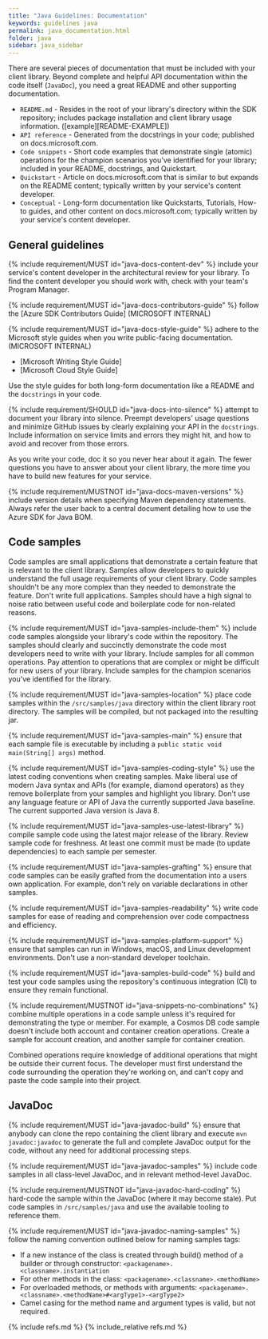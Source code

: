 ```yaml
---
title: "Java Guidelines: Documentation"
keywords: guidelines java
permalink: java_documentation.html
folder: java
sidebar: java_sidebar
---
```


There are several pieces of documentation that must be included with your client library. Beyond complete and helpful API documentation within the code itself (`JavaDoc`), you need a great README and other supporting documentation.

* `README.md` - Resides in the root of your library's directory within the SDK repository; includes package installation and client library usage information. ([example][README-EXAMPLE])
* `API reference` - Generated from the docstrings in your code; published on docs.microsoft.com. 
* `Code snippets` - Short code examples that demonstrate single (atomic) operations for the champion scenarios you've identified for your library; included in your README, docstrings, and Quickstart. 
* `Quickstart` - Article on docs.microsoft.com that is similar to but expands on the README content; typically written by your service's content developer. 
* `Conceptual` - Long-form documentation like Quickstarts, Tutorials, How-to guides, and other content on docs.microsoft.com; typically written by your service's content developer. 

## General guidelines

{% include requirement/MUST id="java-docs-content-dev" %} include your service's content developer in the architectural review for your library. To find the content developer you should work with, check with your team's Program Manager.

{% include requirement/MUST id="java-docs-contributors-guide" %} follow the [Azure SDK Contributors Guide] (MICROSOFT INTERNAL)

{% include requirement/MUST id="java-docs-style-guide" %} adhere to the Microsoft style guides when you write public-facing documentation. (MICROSOFT INTERNAL)

* [Microsoft Writing Style Guide]
* [Microsoft Cloud Style Guide]

Use the style guides for both long-form documentation like a README and the `docstrings` in your code.

{% include requirement/SHOULD id="java-docs-into-silence" %} attempt to document your library into silence. Preempt developers' usage questions and minimize GitHub issues by clearly explaining your API in the `docstrings`. Include information on service limits and errors they might hit, and how to avoid and recover from those errors.

As you write your code, doc it so you never hear about it again. The fewer questions you have to answer about your client library, the more time you have to build new features for your service.

{% include requirement/MUSTNOT id="java-docs-maven-versions" %} include version details when specifying Maven dependency statements. Always refer the user back to a central document detailing how to use the Azure SDK for Java BOM.

## Code samples

Code samples are small applications that demonstrate a certain feature that is relevant to the client library.  Samples allow developers to quickly understand the full usage requirements of your client library. Code samples shouldn't be any more complex than they needed to demonstrate the feature. Don't write full applications. Samples should have a high signal to noise ratio between useful code and boilerplate code for non-related reasons.

{% include requirement/MUST id="java-samples-include-them" %} include code samples alongside your library's code within the repository. The samples should clearly and succinctly demonstrate the code most developers need to write with your library. Include samples for all common operations.  Pay attention to operations that are complex or might be difficult for new users of your library. Include samples for the champion scenarios you've identified for the library.

{% include requirement/MUST id="java-samples-location" %} place code samples within the `/src/samples/java` directory within the client library root directory. The samples will be compiled, but not packaged into the resulting jar.

{% include requirement/MUST id="java-samples-main" %} ensure that each sample file is executable by including a `public static void main(String[] args)` method.

{% include requirement/MUST id="java-samples-coding-style" %} use the latest coding conventions when creating samples. Make liberal use of modern Java syntax and APIs (for example, diamond operators) as they remove boilerplate from your samples and highlight you library. Don't use any language feature or API of Java the currently supported Java baseline.  The current supported Java version is Java 8.

{% include requirement/MUST id="java-samples-use-latest-library" %} compile sample code using the latest major release of the library. Review sample code for freshness.  At least one commit must be made (to update dependencies) to each sample per semester.

{% include requirement/MUST id="java-samples-grafting" %} ensure that code samples can be easily grafted from the documentation into a users own application.  For example, don't rely on variable declarations in other samples.

{% include requirement/MUST id="java-samples-readability" %} write code samples for ease of reading and comprehension over code compactness and efficiency.

{% include requirement/MUST id="java-samples-platform-support" %} ensure that samples can run in Windows, macOS, and Linux development environments.  Don't use a non-standard developer toolchain.

{% include requirement/MUST id="java-samples-build-code" %} build and test your code samples using the repository's continuous integration (CI) to ensure they remain functional.

{% include requirement/MUSTNOT id="java-snippets-no-combinations" %} combine multiple operations in a code sample unless it's required for demonstrating the type or member. For example, a Cosmos DB code sample doesn't include both account and container creation operations.  Create a sample for account creation, and another sample for container creation.

Combined operations require knowledge of additional operations that might be outside their current focus. The developer must first understand the code surrounding the operation they're working on, and can't copy and paste the code sample into their project.

## JavaDoc

{% include requirement/MUST id="java-javadoc-build" %} ensure that anybody can clone the repo containing the client library and execute `mvn javadoc:javadoc` to generate the full and complete JavaDoc output for the code, without any need for additional processing steps.

{% include requirement/MUST id="java-javadoc-samples" %} include code samples in all class-level JavaDoc, and in relevant method-level JavaDoc.

{% include requirement/MUSTNOT id="java-javadoc-hard-coding" %} hard-code the sample within the JavaDoc (where it may become stale). Put code samples in `/src/samples/java` and use the available tooling to reference them.

{% include requirement/MUST id="java-javadoc-naming-samples" %} follow the naming convention outlined below for naming samples tags:

 * If a new instance of the class is created through build() method of a builder or through constructor: `<packagename>.<classname>.instantiation`
 * For other methods in the class: `<packagename>.<classname>.<methodName>`
 * For overloaded methods, or methods with arguments: `<packagename>.<classname>.<methodName>#<argType1>-<argType2>`
 * Camel casing for the method name and argument types is valid, but not required.

{% include refs.md %}
{% include_relative refs.md %}


